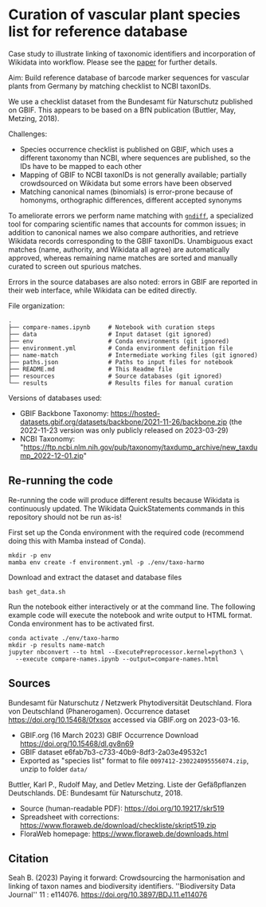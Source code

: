 Curation of vascular plant species list for reference database
==============================================================

Case study to illustrate linking of taxonomic identifiers and incorporation of
Wikidata into workflow. Please see the
[paper](https://doi.org/10.3897/BDJ.11.e114076) for further details.

Aim: Build reference database of barcode marker sequences for vascular plants
from Germany by matching checklist to NCBI taxonIDs.

We use a checklist dataset from the Bundesamt für Naturschutz published on
GBIF. This appears to be based on a BfN publication (Buttler, May, Metzing,
2018).

Challenges:
 * Species occurrence checklist is published on GBIF, which uses a different
   taxonomy than NCBI, where sequences are published, so the IDs have to be
   mapped to each other
 * Mapping of GBIF to NCBI taxonIDs is not generally available; partially
   crowdsourced on Wikidata but some errors have been observed
 * Matching canonical names (binomials) is error-prone because of homonyms,
   orthographic differences, different accepted synonyms

To ameliorate errors we perform name matching with
[`gndiff`](https://github.com/gnames/gndiff), a specialized tool for comparing
scientific names that accounts for common issues; in addition to canonical
names we also compare authorities, and retrieve Wikidata records corresponding
to the GBIF taxonIDs. Unambiguous exact matches (name, authority, and Wikidata
all agree) are automatically approved, whereas remaining name matches are
sorted and manually curated to screen out spurious matches.

Errors in the source databases are also noted: errors in GBIF are reported in
their web interface, while Wikidata can be edited directly.

File organization:

```
.
├── compare-names.ipynb     # Notebook with curation steps
├── data                    # Input dataset (git ignored)
├── env                     # Conda environments (git ignored)
├── environment.yml         # Conda environment definition file
├── name-match              # Intermediate working files (git ignored)
├── paths.json              # Paths to input files for notebook
├── README.md               # This Readme file
├── resources               # Source databases (git ignored)
└── results                 # Results files for manual curation
```


Versions of databases used:
 * GBIF Backbone Taxonomy: 
   https://hosted-datasets.gbif.org/datasets/backbone/2021-11-26/backbone.zip
   (the 2022-11-23 version was only publicly released on 2023-03-29)
 * NCBI Taxonomy:
   "https://ftp.ncbi.nlm.nih.gov/pub/taxonomy/taxdump_archive/new_taxdump_2022-12-01.zip"


Re-running the code
-------------------

Re-running the code will produce different results because Wikidata is
continuously updated. The Wikidata QuickStatements commands in this repository
should not be run as-is!

First set up the Conda environment with the required code (recommend doing this
with Mamba instead of Conda).

```
mkdir -p env
mamba env create -f environment.yml -p ./env/taxo-harmo
```

Download and extract the dataset and database files

```
bash get_data.sh
```

Run the notebook either interactively or at the command line. The following
example code will execute the notebook and write output to HTML format. Conda
environment has to be activated first.

```
conda activate ./env/taxo-harmo
mkdir -p results name-match
jupyter nbconvert --to html --ExecutePreprocessor.kernel=python3 \
  --execute compare-names.ipynb --output=compare-names.html
```


Sources
-------

Bundesamt für Naturschutz / Netzwerk Phytodiversität Deutschland. Flora von
Deutschland (Phanerogamen). Occurrence dataset https://doi.org/10.15468/0fxsox
accessed via GBIF.org on 2023-03-16. 
 * GBIF.org (16 March 2023) GBIF Occurrence Download https://doi.org/10.15468/dl.gv8n69 
 * GBIF dataset e6fab7b3-c733-40b9-8df3-2a03e49532c1
 * Exported as "species list" format to file `0097412-230224095556074.zip`, unzip to folder `data/`

Buttler, Karl P., Rudolf May, and Detlev Metzing. Liste der Gefäßpflanzen
Deutschlands. DE: Bundesamt für Naturschutz, 2018.
 * Source (human-readable PDF): https://doi.org/10.19217/skr519
 * Spreadsheet with corrections: https://www.floraweb.de/download/checkliste/skript519.zip
 * FloraWeb homepage: https://www.floraweb.de/downloads.html


Citation
--------
Seah B. (2023) Paying it forward: Crowdsourcing the harmonisation and linking
of taxon names and biodiversity identifiers. ''Biodiversity Data Journal''
11 : e114076. https://doi.org/10.3897/BDJ.11.e114076
